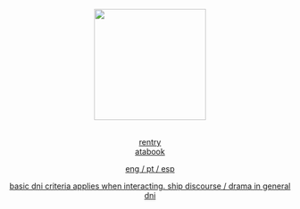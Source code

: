 <p align="center">
    <img width="200" src="https://github.com/user-attachments/assets/bd06e3c8-7823-4cc5-ab4e-835a841c377d" alt="">
</p>

<p align="center">
<a href="https://rentry.co/vilasong"
/><br />
      rentry 
</a>
<a href="https://wolfbrothers.atabook.org/"
/><br />
    atabook
</p>

<p align="center">
eng / pt / esp
<p align="center">
 basic dni criteria applies when interacting. ship discourse / drama in general dni
</p>
